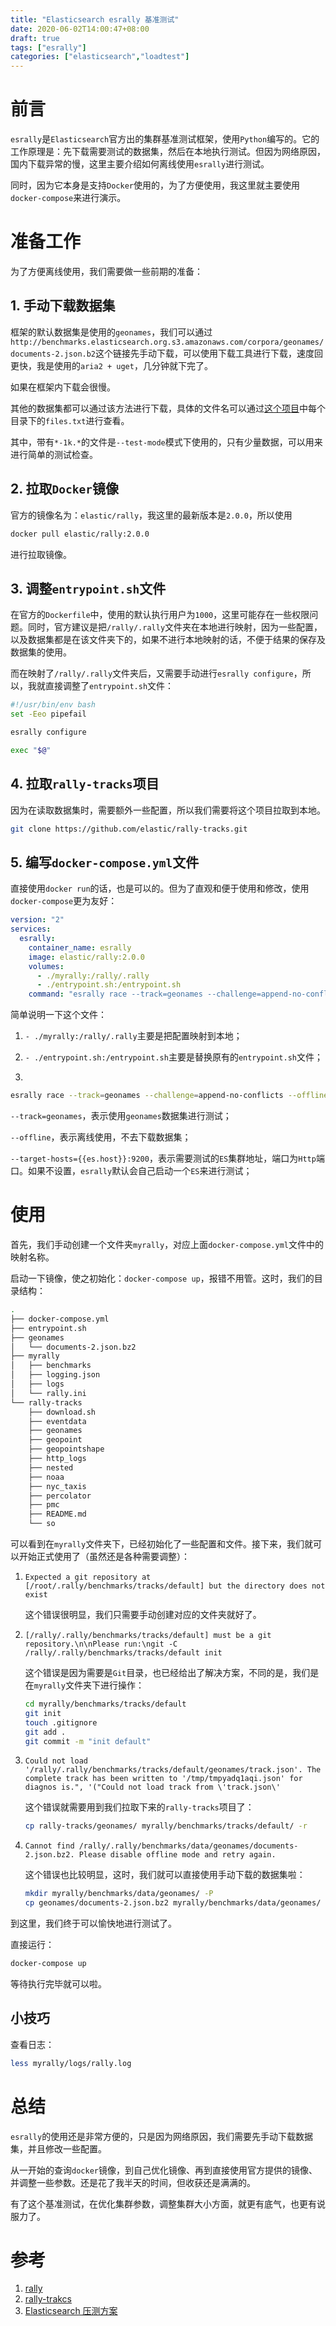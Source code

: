 ```yaml
---
title: "Elasticsearch esrally 基准测试"
date: 2020-06-02T14:00:47+08:00
draft: true
tags: ["esrally"]
categories: ["elasticsearch","loadtest"]
---
```


# 前言

``esrally``是``Elasticsearch``官方出的集群基准测试框架，使用``Python``编写的。它的工作原理是：先下载需要测试的数据集，然后在本地执行测试。但因为网络原因，国内下载异常的慢，这里主要介绍如何离线使用``esrally``进行测试。

同时，因为它本身是支持``Docker``使用的，为了方便使用，我这里就主要使用``docker-compose``来进行演示。

# 准备工作

为了方便离线使用，我们需要做一些前期的准备：

## 1. 手动下载数据集

框架的默认数据集是使用的``geonames``，我们可以通过``http://benchmarks.elasticsearch.org.s3.amazonaws.com/corpora/geonames/documents-2.json.b2``这个链接先手动下载，可以使用下载工具进行下载，速度回更快，我是使用的``aria2 + uget``，几分钟就下完了。

如果在框架内下载会很慢。

其他的数据集都可以通过该方法进行下载，具体的文件名可以通过[这个项目](https://github.com/elastic/rally-tracks)中每个目录下的``files.txt``进行查看。

其中，带有``*-1k.*``的文件是``--test-mode``模式下使用的，只有少量数据，可以用来进行简单的测试检查。

## 2. 拉取``Docker``镜像

官方的镜像名为：``elastic/rally``，我这里的最新版本是``2.0.0``，所以使用

```bash
docker pull elastic/rally:2.0.0
```

进行拉取镜像。

## 3. 调整``entrypoint.sh``文件

在官方的``Dockerfile``中，使用的默认执行用户为``1000``，这里可能存在一些权限问题。同时，官方建议是把``/rally/.rally``文件夹在本地进行映射，因为一些配置，以及数据集都是在该文件夹下的，如果不进行本地映射的话，不便于结果的保存及数据集的使用。

而在映射了``/rally/.rally``文件夹后，又需要手动进行``esrally configure``，所以，我就直接调整了``entrypoint.sh``文件：

```bash
#!/usr/bin/env bash
set -Eeo pipefail

esrally configure

exec "$@"
```

## 4. 拉取``rally-tracks``项目

因为在读取数据集时，需要额外一些配置，所以我们需要将这个项目拉取到本地。

```bash
git clone https://github.com/elastic/rally-tracks.git
```

## 5. 编写``docker-compose.yml``文件

直接使用``docker run``的话，也是可以的。但为了直观和便于使用和修改，使用``docker-compose``更为友好：

```yaml
version: "2"
services:
  esrally:
    container_name: esrally
    image: elastic/rally:2.0.0
    volumes:
      - ./myrally:/rally/.rally
      - ./entrypoint.sh:/entrypoint.sh
    command: "esrally race --track=geonames --challenge=append-no-conflicts --offline --pipeline=benchmark-only --target-hosts={{es.host}}:9200"
```

简单说明一下这个文件：

1. ``- ./myrally:/rally/.rally``主要是把配置映射到本地；

2. ``- ./entrypoint.sh:/entrypoint.sh``主要是替换原有的``entrypoint.sh``文件；

3. 

   ```bash
   esrally race --track=geonames --challenge=append-no-conflicts --offline --pipeline=benchmark-only --target-hosts={{es.host}}:9200
   ```

   ``--track=geonames``，表示使用``geonames``数据集进行测试；

   ``--offline``，表示离线使用，不去下载数据集；

   ``--target-hosts={{es.host}}:9200``，表示需要测试的``ES``集群地址，端口为``Http``端口。如果不设置，``esrally``默认会自己启动一个``ES``来进行测试；

# 使用

首先，我们手动创建一个文件夹``myrally``，对应上面``docker-compose.yml``文件中的映射名称。

启动一下镜像，使之初始化：``docker-compose up``，报错不用管。这时，我们的目录结构：

```bash
.
├── docker-compose.yml
├── entrypoint.sh
├── geonames
│   └── documents-2.json.bz2
├── myrally
│   ├── benchmarks
│   ├── logging.json
│   ├── logs
│   └── rally.ini
└── rally-tracks
    ├── download.sh
    ├── eventdata
    ├── geonames
    ├── geopoint
    ├── geopointshape
    ├── http_logs
    ├── nested
    ├── noaa
    ├── nyc_taxis
    ├── percolator
    ├── pmc
    ├── README.md
    └── so
```

可以看到在``myrally``文件夹下，已经初始化了一些配置和文件。接下来，我们就可以开始正式使用了（虽然还是各种需要调整）：

1. ``Expected a git repository at [/root/.rally/benchmarks/tracks/default] but the directory does not exist``

   这个错误很明显，我们只需要手动创建对应的文件夹就好了。

2. ``[/rally/.rally/benchmarks/tracks/default] must be a git repository.\n\nPlease run:\ngit -C /rally/.rally/benchmarks/tracks/default init``

   这个错误是因为需要是``Git``目录，也已经给出了解决方案，不同的是，我们是在``myrally``文件夹下进行操作：

   ```bash
   cd myrally/benchmarks/tracks/default
   git init
   touch .gitignore
   git add .
   git commit -m "init default"
   ```

3. ``Could not load '/rally/.rally/benchmarks/tracks/default/geonames/track.json'. The complete track has been written to '/tmp/tmpyadq1aqi.json' for diagnos
   is.", '("Could not load track from \'track.json\'``

   这个错误就需要用到我们拉取下来的``rally-tracks``项目了：

   ```bash
   cp rally-tracks/geonames/ myrally/benchmarks/tracks/default/ -r
   ```

4. ``Cannot find /rally/.rally/benchmarks/data/geonames/documents-2.json.bz2. Please disable offline mode and retry again.``

   这个错误也比较明显，这时，我们就可以直接使用手动下载的数据集啦：

   ```bash
   mkdir myrally/benchmarks/data/geonames/ -P
   cp geonames/documents-2.json.bz2 myrally/benchmarks/data/geonames/
   ```

到这里，我们终于可以愉快地进行测试了。

直接运行：

```bash
docker-compose up
```

等待执行完毕就可以啦。

## 小技巧

查看日志：

```bash
less myrally/logs/rally.log
```

# 总结

``esrally``的使用还是非常方便的，只是因为网络原因，我们需要先手动下载数据集，并且修改一些配置。

从一开始的查询``docker``镜像，到自己优化镜像、再到直接使用官方提供的镜像、并调整一些参数。还是花了我半天的时间，但收获还是满满的。

有了这个基准测试，在优化集群参数，调整集群大小方面，就更有底气，也更有说服力了。

# 参考

1. [rally](https://github.com/elastic/rally)
2. [rally-trakcs](https://github.com/elastic/rally-tracks)
3. [Elasticsearch 压测方案](https://www.jianshu.com/p/c89975b50447)

